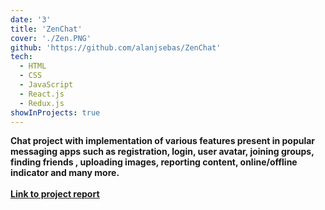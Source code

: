 ```yaml
---
date: '3'
title: 'ZenChat'
cover: './Zen.PNG'
github: 'https://github.com/alanjsebas/ZenChat'
tech:
  - HTML
  - CSS
  - JavaScript
  - React.js
  - Redux.js
showInProjects: true
---
```


<b>Chat project with implementation of various features present in popular messaging apps such as registration, login, user avatar, joining groups, finding friends , uploading images, reporting content, online/offline indicator and many more.<b><br></br> <a href="/PES2201800436ALAN JOSEPH_REPORT.pdf" target="_blank" rel="noopener noreferrer"><u>Link to project report<u></a>
